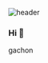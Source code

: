 ![header](https://capsule-render.vercel.app/api?type=waving&color=auto&height=300&section=header&text=Hi!%20I'm%20Eden%20&fontSize=90)

### Hi 👋
gachon 
<!--
**leten02/leten02** is a ✨ _special_ ✨ repository because its `README.md` (this file) appears on your GitHub profile.

Here are some ideas to get you started:

- 🔭 I’m currently working on ...
- 🌱 I’m currently learning ...
- 👯 I’m looking to collaborate on ...
- 🤔 I’m looking for help with ...
- 💬 Ask me about ...
- 📫 How to reach me: ...
- 😄 Pronouns: ...
- ⚡ Fun fact: ...
-->
